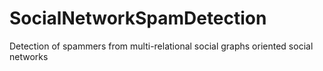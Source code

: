 # SocialNetworkSpamDetection
Detection of spammers from multi-relational social graphs oriented social networks

